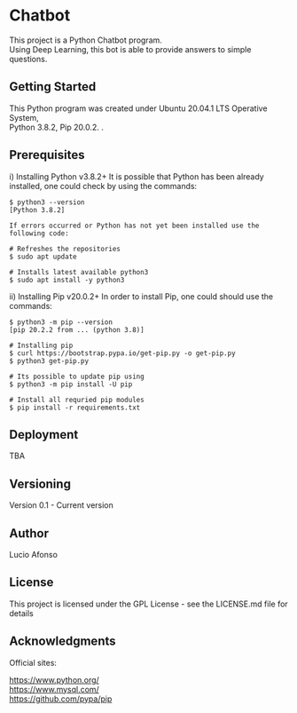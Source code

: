 # Chatbot

This project is a Python Chatbot program.<br />
Using Deep Learning, this bot is able to provide answers to simple questions.

## Getting Started

This Python program was created under Ubuntu 20.04.1 LTS Operative System,<br />
Python 3.8.2, Pip 20.0.2. .

## Prerequisites

i) Installing Python v3.8.2+
It is possible that Python has been already installed, one could check by using the commands:

    $ python3 --version
    [Python 3.8.2]

    If errors occurred or Python has not yet been installed use the following code:

    # Refreshes the repositories
    $ sudo apt update

    # Installs latest available python3
    $ sudo apt install -y python3

ii) Installing Pip v20.0.2+
In order to install Pip, one could should use the commands:

    $ python3 -m pip --version
    [pip 20.2.2 from ... (python 3.8)]

    # Installing pip
    $ curl https://bootstrap.pypa.io/get-pip.py -o get-pip.py
    $ python3 get-pip.py

    # Its possible to update pip using
    $ python3 -m pip install -U pip

    # Install all requried pip modules
    $ pip install -r requirements.txt

## Deployment

TBA

## Versioning

Version 0.1 - Current version<br />

## Author

Lucio Afonso

## License

This project is licensed under the GPL License - see the LICENSE.md file for details

## Acknowledgments

Official sites:

https://www.python.org/<br />
https://www.mysql.com/<br />
https://github.com/pypa/pip<br />
